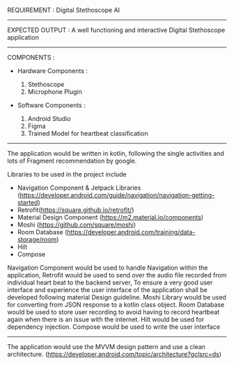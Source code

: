 


REQUIREMENT : Digital Stethoscope AI 


****************************************************************************************************

EXPECTED OUTPUT : A well functioning and interactive Digital Stethoscope application

****************************************************************************************************

COMPONENTS : 
- Hardware Components :
    1. Stethoscope
    2. Microphone Plugin

- Software Components : 
    1. Android Studio
    2. Figma
    3. Trained Model for heartbeat classification
  
****************************************************************************************************

The application would be written in kotlin, following the single activities and lots of Fragment 
recommendation by google. 

Libraries to be used in the project include 
- Navigation Component & Jetpack Libraries  (https://developer.android.com/guide/navigation/navigation-getting-started)
- Retrofit(https://square.github.io/retrofit/)
- Material Design Component  (https://m2.material.io/components)
- Moshi (https://github.com/square/moshi)
- Room Database (https://developer.android.com/training/data-storage/room)
- Hilt 
- Compose 



Navigation Component would be used to handle Navigation within the application, Retrofit would
be used to send over the audio file recorded from individual heart beat to the backend server, To 
ensure a very good user interface and experience the user interface of the application shall be 
developed following material Design guideline. Moshi Library would be used for converting from 
JSON response to a kotlin class object. Room Database would be used to store user recording to avoid 
having to record heartbeat again when there is an issue with the internet. Hilt would be used for 
dependency injection. Compose would be used to write the user interface 


****************************************************************************************************

The application would use the MVVM design pattern and use a clean architecture. 
(https://developer.android.com/topic/architecture?gclsrc=ds)
